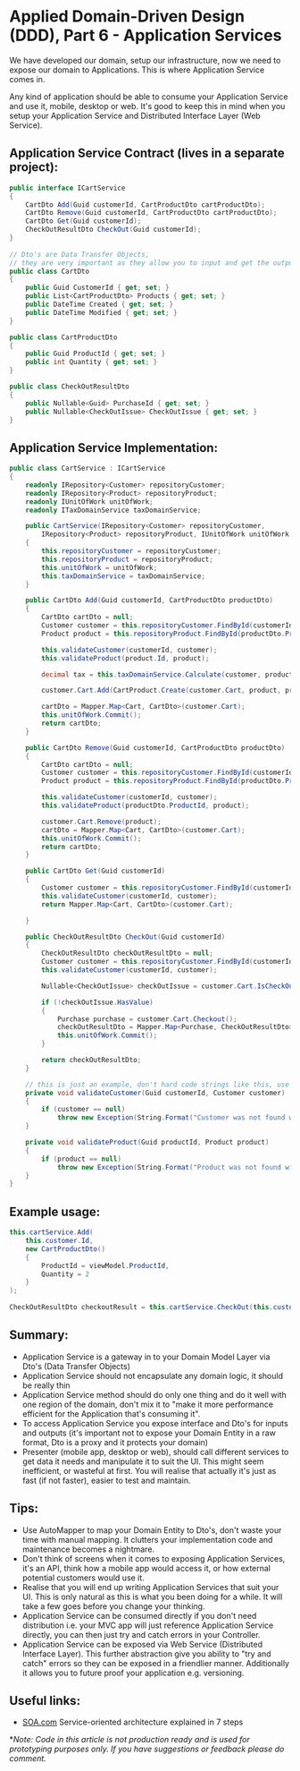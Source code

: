 # Applied Domain-Driven Design (DDD), Part 6 - Application Services

We have developed our domain, setup our infrastructure, now we need to expose our domain to Applications. This is where Application Service comes in.

Any kind of application should be able to consume your Application Service and use it, mobile, desktop or web. It's good to keep this in mind when you setup your Application Service and Distributed Interface Layer (Web Service).

## Application Service Contract (lives in a separate project):

```cs
public interface ICartService
{
    CartDto Add(Guid customerId, CartProductDto cartProductDto);
    CartDto Remove(Guid customerId, CartProductDto cartProductDto);
    CartDto Get(Guid customerId);
    CheckOutResultDto CheckOut(Guid customerId);
}
 
// Dto's are Data Transfer Objects, 
// they are very important as they allow you to input and get the output from Application Services without exposing the actual Domain.
public class CartDto
{
    public Guid CustomerId { get; set; }
    public List<CartProductDto> Products { get; set; }
    public DateTime Created { get; set; }
    public DateTime Modified { get; set; }
}

public class CartProductDto
{
    public Guid ProductId { get; set; }
    public int Quantity { get; set; }
}

public class CheckOutResultDto
{
    public Nullable<Guid> PurchaseId { get; set; }
    public Nullable<CheckOutIssue> CheckOutIssue { get; set; }
}
 ```

## Application Service Implementation:

```cs
public class CartService : ICartService
{
    readonly IRepository<Customer> repositoryCustomer;
    readonly IRepository<Product> repositoryProduct;
    readonly IUnitOfWork unitOfWork;
    readonly ITaxDomainService taxDomainService;

    public CartService(IRepository<Customer> repositoryCustomer, 
        IRepository<Product> repositoryProduct, IUnitOfWork unitOfWork, ITaxDomainService taxDomainService)
    {
        this.repositoryCustomer = repositoryCustomer;
        this.repositoryProduct = repositoryProduct;
        this.unitOfWork = unitOfWork;
        this.taxDomainService = taxDomainService;
    }

    public CartDto Add(Guid customerId, CartProductDto productDto)
    {
        CartDto cartDto = null;
        Customer customer = this.repositoryCustomer.FindById(customerId);
        Product product = this.repositoryProduct.FindById(productDto.ProductId);

        this.validateCustomer(customerId, customer);
        this.validateProduct(product.Id, product);

        decimal tax = this.taxDomainService.Calculate(customer, product);

        customer.Cart.Add(CartProduct.Create(customer.Cart, product, productDto.Quantity, tax));

        cartDto = Mapper.Map<Cart, CartDto>(customer.Cart);
        this.unitOfWork.Commit();
        return cartDto;
    }

    public CartDto Remove(Guid customerId, CartProductDto productDto)
    {
        CartDto cartDto = null;
        Customer customer = this.repositoryCustomer.FindById(customerId);
        Product product = this.repositoryProduct.FindById(productDto.ProductId);

        this.validateCustomer(customerId, customer);
        this.validateProduct(productDto.ProductId, product);

        customer.Cart.Remove(product);
        cartDto = Mapper.Map<Cart, CartDto>(customer.Cart);
        this.unitOfWork.Commit();
        return cartDto;
    }

    public CartDto Get(Guid customerId)
    {
        Customer customer = this.repositoryCustomer.FindById(customerId);
        this.validateCustomer(customerId, customer);
        return Mapper.Map<Cart, CartDto>(customer.Cart);

    }

    public CheckOutResultDto CheckOut(Guid customerId)
    {
        CheckOutResultDto checkOutResultDto = null;
        Customer customer = this.repositoryCustomer.FindById(customerId);
        this.validateCustomer(customerId, customer);

        Nullable<CheckOutIssue> checkOutIssue = customer.Cart.IsCheckOutReady();

        if (!checkOutIssue.HasValue)
        {
            Purchase purchase = customer.Cart.Checkout();
            checkOutResultDto = Mapper.Map<Purchase, CheckOutResultDto>(purchase);
            this.unitOfWork.Commit();
        }

        return checkOutResultDto;
    }

    // this is just an example, don't hard code strings like this, use reference data or error codes
    private void validateCustomer(Guid customerId, Customer customer)
    {
        if (customer == null)
            throw new Exception(String.Format("Customer was not found with this Id: {0}", customerId));
    }

    private void validateProduct(Guid productId, Product product)
    {
        if (product == null)
            throw new Exception(String.Format("Product was not found with this Id: {0}", productId));
    }
}
```

## Example usage:

```cs
this.cartService.Add(
    this.customer.Id, 
    new CartProductDto()
    {
        ProductId = viewModel.ProductId,
        Quantity = 2
    }
);
 
CheckOutResultDto checkoutResult = this.cartService.CheckOut(this.customer.id);
```

## Summary:

- Application Service is a gateway in to your Domain Model Layer via Dto's (Data Transfer Objects)
- Application Service should not encapsulate any domain logic, it should be really thin 
- Application Service method should do only one thing and do it well with one region of the domain, don't mix it to "make it more performance efficient for the Application that's consuming it".
- To access Application Service you expose interface and Dto's for inputs and outputs (it's important not to expose your Domain Entity in a raw format, Dto is a proxy and it protects your domain)
- Presenter (mobile app, desktop or web), should call different services to get data it needs and manipulate it to suit the UI. This might seem inefficient, or wasteful at first. You will realise that actually it's just as fast (if not faster), easier to test and maintain. 

## Tips:

- Use AutoMapper to map your Domain Entity to Dto's, don't waste your time with manual mapping. It clutters your implementation code and maintenance becomes a nightmare. 
- Don't think of screens when it comes to exposing Application Services, it's an API, think how a mobile app would access it, or how external potential customers would use it.
- Realise that you will end up writing Application Services that suit your UI. This is only natural as this is what you been doing for a while. It will take a few goes before you change your thinking.
- Application Service can be consumed directly if you don't need distribution i.e. your MVC app will just reference Application Service directly, you can then just try and catch errors in your Controller.
- Application Service can be exposed via Web Service (Distributed Interface Layer). This further abstraction give you ability to "try and catch" errors so they can be exposed in a friendlier manner. Additionally it allows you to future proof your application e.g. versioning.

## Useful links:

- [SOA.com](http://www.soa.com/solutions/soa_explained_7_steps) Service-oriented architecture explained in 7 steps

**Note: Code in this article is not production ready and is used for prototyping purposes only. If you have suggestions or feedback please do comment.*
